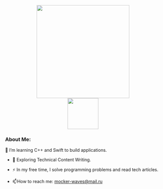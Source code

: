 <div align="center"> 
  <img src="https://media.giphy.com/media/xT0Gqn9yuw8hnPGn5K/giphy.gif" width="300" height="300"/>
</div>
<div id="header" align="center">
<img src="https://upload.wikimedia.org/wikipedia/commons/b/bd/Bagua_Zhao_Huiqian.jpg" width="100"/></div>

### About Me:

:telescope: I’m learning C++ and Swift to build applications.

- :seedling: Exploring Technical Content Writing.

- :zap: In my free time, I solve programming problems and read tech articles.

- :mailbox:How to reach me: mocker-waves@mail.ru
